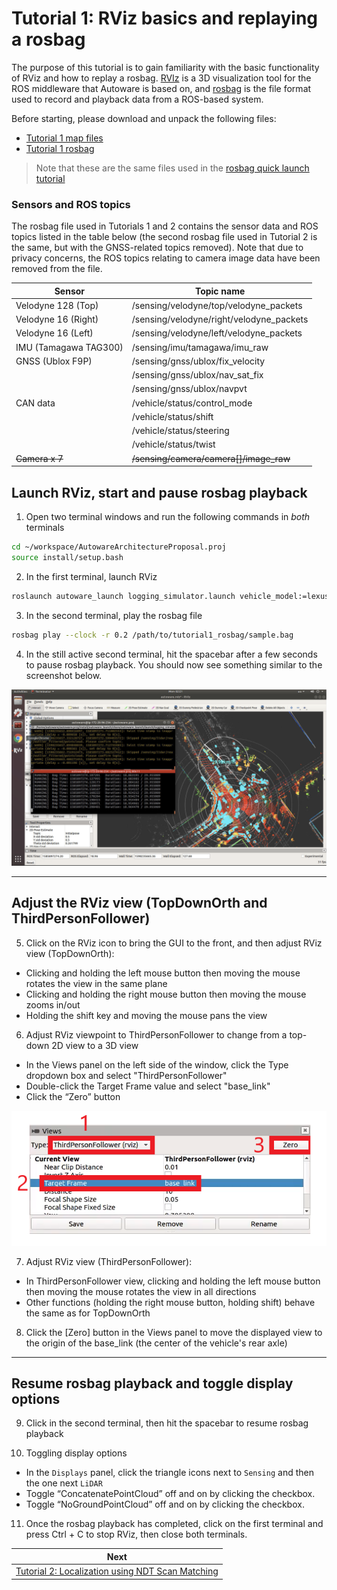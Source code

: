 # Tutorial 1: RViz basics and replaying a rosbag

The purpose of this tutorial is to gain familiarity with the basic functionality of RViz and how to replay a rosbag. [RVIz](http://wiki.ros.org/rviz) is a 3D visualization tool for the ROS middleware that Autoware is based on, and [rosbag](http://wiki.ros.org/rosbag) is the file format used to record and playback data from a ROS-based system.

Before starting, please download and unpack the following files:

* [Tutorial 1 map files](https://drive.google.com/open?id=1ovrJcFS5CZ2H51D8xVWNtEvj_oiXW-zk)
* [Tutorial 1 rosbag](https://drive.google.com/open?id=1BFcNjIBUVKwupPByATYczv2X4qZtdAeD)

> Note that these are the same files used in the [rosbag quick launch tutorial](../../README.md#rosbag-simulation)

### Sensors and ROS topics

The rosbag file used in Tutorials 1 and 2 contains the sensor data and ROS topics listed in the table below (the second rosbag file used in Tutorial 2 is the same, but with the GNSS-related topics removed). Note that due to privacy concerns, the ROS topics relating to camera image data have been removed from the file.

| Sensor                | Topic name                               |
| --------------------- | ---------------------------------------- |
| Velodyne 128 (Top)    | /sensing/velodyne/top/velodyne_packets   |
| Velodyne 16 (Right)   | /sensing/velodyne/right/velodyne_packets |
| Velodyne 16 (Left)    | /sensing/velodyne/left/velodyne_packets  |
| IMU (Tamagawa TAG300) | /sensing/imu/tamagawa/imu_raw            |
| GNSS (Ublox F9P)      | /sensing/gnss/ublox/fix_velocity         |
|                       | /sensing/gnss/ublox/nav_sat_fix          |
|                       | /sensing/gnss/ublox/navpvt               |
| CAN data              | /vehicle/status/control_mode             |
|                       | /vehicle/status/shift                    |
|                       | /vehicle/status/steering                 |
|                       | /vehicle/status/twist                    |
| ~~Camera x 7~~        | ~~/sensing/camera/camera[]/image_raw~~   |

## Launch RViz, start and pause rosbag playback

1. Open two terminal windows and run the following commands in *both* terminals

```bash
cd ~/workspace/AutowareArchitectureProposal.proj
source install/setup.bash
```

2. In the first terminal, launch RViz

```bash
roslaunch autoware_launch logging_simulator.launch vehicle_model:=lexus sensor_model:=aip_xx1 map_path:=/path/to/tutorial1_maps
```

3. In the second terminal, play the rosbag file

```bash
rosbag play --clock -r 0.2 /path/to/tutorial1_rosbag/sample.bag
```

4. In the still active second terminal, hit the spacebar after a few seconds to pause rosbag playback. You should now see something similar to the screenshot below.

![Expected RViz View](images/ex1/01_ExpectedRVizView.png)

---

## Adjust the RViz view (TopDownOrth and ThirdPersonFollower)

5. Click on the RViz icon to bring the GUI to the front, and then adjust RViz view (TopDownOrth):

- Clicking and holding the left mouse button then moving the mouse rotates the view in the same plane
- Clicking and holding the right mouse button then moving the mouse zooms in/out
- Holding the shift key and moving the mouse pans the view

6. Adjust RViz viewpoint to ThirdPersonFollower to change from a top-down 2D view to a 3D view

- In the Views panel on the left side of the window, click the Type dropdown box and select "ThirdPersonFollower"
- Double-click the Target Frame value and select "base_link"
- Click the “Zero” button

![Views properties](images/ex1/02_views_properties.png)

7. Adjust RViz view (ThirdPersonFollower):

- In ThirdPersonFollower view, clicking and holding the left mouse button then moving the mouse rotates the view in all directions
- Other functions (holding the right mouse button, holding shift) behave the same as for TopDownOrth

8. Click the [Zero] button in the Views panel to move the displayed view to the origin of the base_link (the center of the vehicle's rear axle)

---

## Resume rosbag playback and toggle display options

9. Click in the second terminal, then hit the spacebar to resume rosbag playback

10. Toggling display options

- In the `Displays` panel, click the triangle icons next to `Sensing` and then the one next `LiDAR`
- Toggle “ConcatenatePointCloud” off and on by clicking the checkbox.
- Toggle “NoGroundPointCloud” off and on by clicking the checkbox.

11. Once the rosbag playback has completed, click on the first terminal and press Ctrl + C to stop RViz, then close both terminals.

| Next |
| ---- |
| [Tutorial 2: Localization using NDT Scan Matching](2_localization.md) |
